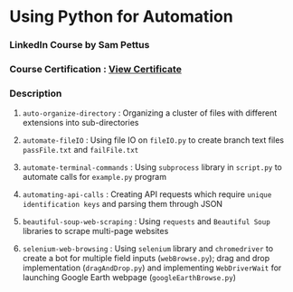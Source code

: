 # Using Python for Automation
### LinkedIn Course by Sam Pettus

### Course Certification : [View Certificate](https://github.com/ashshekhar/python-automation/blob/master/course-certification/Using%20Python%20for%20Automation.pdf)


### Description

1. `auto-organize-directory` : Organizing a cluster of files with different extensions into sub-directories

2. `automate-fileIO` :  Using file IO on `fileIO.py` to create branch text files `passFile.txt` and `failFile.txt`

3. `automate-terminal-commands` : Using `subprocess` library in `script.py` to automate calls for `example.py` program

4. `automating-api-calls` : Creating API requests which require `unique identification keys` and parsing them through JSON

5. `beautiful-soup-web-scraping` : Using `requests` and `Beautiful Soup` libraries to scrape multi-page websites

6. `selenium-web-browsing` : Using `selenium` library and `chromedriver` to create a bot for multiple field inputs (`webBrowse.py`); drag and drop implementation (`dragAndDrop.py`) and implementing `WebDriverWait` for launching Google Earth webpage (`googleEarthBrowse.py`)
